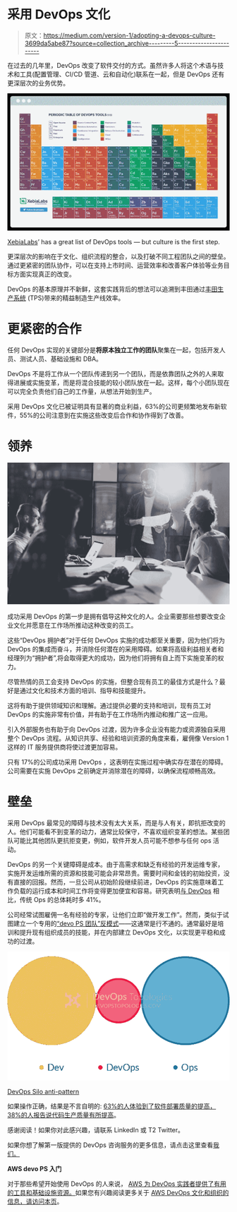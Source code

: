 # 采用 DevOps 文化

> 原文：<https://medium.com/version-1/adopting-a-devops-culture-3699da5abe87?source=collection_archive---------5----------------------->

在过去的几年里，DevOps 改变了软件交付的方式。虽然许多人将这个术语与技术和工具(配置管理、CI/CD 管道、云和自动化)联系在一起，但是 DevOps 还有更深层次的业务优势。

![](img/0406a7f45495758069b2429e37a19379.png)

[XebiaLabs](https://xebialabs.com/periodic-table-of-devops-tools/)’ has a great list of DevOps tools — but culture is the first step.

更深层次的影响在于文化、组织流程的整合，以及打破不同工程团队之间的壁垒。通过更紧密的团队协作，可以在支持上市时间、运营效率和改善客户体验等业务目标方面实现真正的改变。

DevOps 的基本原理并不新鲜，这套实践背后的想法可以追溯到丰田通过[丰田生产系统](https://www.toyota-europe.com/world-of-toyota/this-is-toyota/toyota-production-system) (TPS)带来的精益制造生产线效率。

# **更紧密的合作**

任何 DevOps 实现的关键部分是**将原本独立工作的团队**聚集在一起，包括开发人员、测试人员、基础设施和 DBA。

DevOps 不是将工作从一个团队传递到另一个团队，而是依靠团队之外的人来取得进展或实施变革，而是将混合技能的较小团队放在一起。这样，每个小团队现在可以完全负责他们自己的工作量，从想法开始到生产。

采用 DevOps 文化已被证明具有显著的商业利益，63%的公司更频繁地发布新软件，55%的公司注意到在实施这些改变后合作和协作得到了改善。

# **领养**

![](img/781a106f5d260e5cc430cf66889f2a53.png)

成功采用 DevOps 的第一步是拥有倡导这种文化的人。企业需要那些想要改变企业文化并愿意在工作场所推动这种改变的员工。

这些“DevOps 拥护者”对于任何 DevOps 实施的成功都至关重要，因为他们将为 DevOps 的集成而奋斗，并消除任何潜在的采用障碍。如果将高级利益相关者和经理列为“拥护者”,将会取得更大的成功，因为他们将拥有自上而下实施变革的权力。

尽管热情的员工会支持 DevOps 的实施，但整合现有员工的最佳方式是什么？最好是通过文化和技术方面的培训、指导和技能提升。

这将有助于提供领域知识和理解。通过提供必要的支持和培训，现有员工对 DevOps 的实施非常有价值，并有助于在工作场所内推动和推广这一应用。

引入外部服务也有助于向 DevOps 过渡，因为许多企业没有能力或资源独自采用整个 DevOps 流程。从知识共享、经验和培训资源的角度来看，雇佣像 Version 1 这样的 IT 服务提供商将使过渡更加容易。

只有 17%的公司成功采用 DevOps ，这表明在实施过程中确实存在潜在的障碍。公司需要在实施 DevOps 之前确定并消除潜在的障碍，以确保流程顺畅高效。

# **壁垒**

采用 DevOps 最常见的障碍与技术没有太大关系，而是与人有关，即抗拒改变的人。他们可能看不到变革的动力，通常比较保守，不喜欢组织变革的想法。某些团队可能比其他团队更抗拒变更，例如，软件开发人员可能不想参与任何 ops 活动。

DevOps 的另一个关键障碍是成本。由于高需求和缺乏有经验的开发运维专家，实施开发运维所需的资源和技能可能会非常昂贵。需要时间和金钱的初始投资，没有直接的回报。然而，一旦公司从初始阶段继续前进，DevOps 的实施意味着工作负载的运行成本和时间工作将变得更加便宜和容易。研究表明[与 DevOps](https://www.cio.com/article/2898032/how-devops-can-redefine-your-it-strategy.html) 相比，传统 Ops 的总体耗时多 41%。

公司经常试图雇佣一名有经验的专家，让他们立即“做开发工作”。然而，类似于试图建立一个专用的[“devo PS 团队”反模式](https://web.devopstopologies.com/)——这通常是行不通的。通常最好是培训和提升现有组织成员的技能，并在内部建立 DevOps 文化，以实现更平稳和成功的过渡。

![](img/70e515f27fa026ff952c60f57be435b3.png)

[DevOps Silo anti-pattern](https://web.devopstopologies.com/)

如果操作正确，结果是不言自明的: [63%的人体验到了软件部署质量的提高，38%的人报告说代码生产质量有所提高](https://www.upguard.com/blog/devops-success-stats)。

感谢阅读！如果你对此感兴趣，请联系 LinkedIn 或 T2 Twitter。

如果你想了解第一版提供的 DevOps 咨询服务的更多信息，请点击这里查看[我们。](https://www.version1.com/it-service/digital-services/devops-consultancy/)

**AWS devo PS 入门**

对于那些希望开始使用 DevOps 的人来说， [AWS 为 DevOps 实践者提供了有用的工具和基础设施资源。](https://aws.amazon.com/devops/)如果您有兴趣阅读更多关于 [AWS DevOps 文化和组织的信息，请访问本页](https://aws.amazon.com/modern-apps/faqs/#Culture.2FOrganization)。